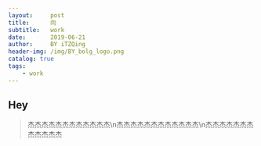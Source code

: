 ```yaml
---
layout:     post             
title:      向              
subtitle:   work
date:       2019-06-21
author:     BY iTZQing
header-img: /img/BY_bolg_logo.png
catalog: true
tags:
    - work
---
```


## Hey
>杰杰杰杰杰杰杰杰杰杰杰杰\n杰杰杰杰杰杰杰杰杰杰杰杰\n杰杰杰杰杰杰杰杰杰杰杰杰
